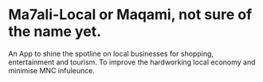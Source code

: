 # Ma7ali-Local or Maqami, not sure of the name yet.

An App to shine the spotline on local businesses for shopping, entertainment and tourism. To improve the hardworking local economy and minimise MNC infuleunce.
